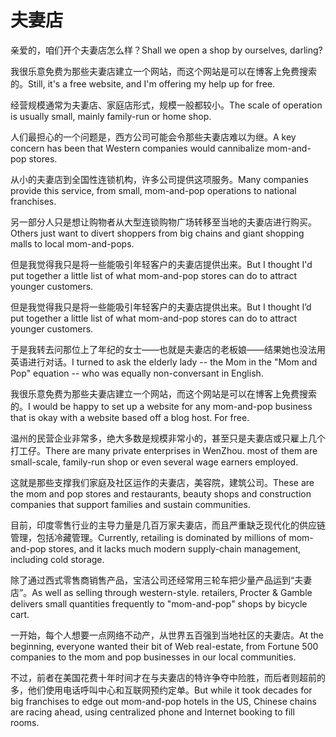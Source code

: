 # 夫妻店

<p><span class="chinese">亲爱的，咱们开个夫妻店怎么样？</span><span class="english">Shall we open a shop by ourselves, darling?</span></p>

<p><span class="chinese">我很乐意免费为那些夫妻店建立一个网站，而这个网站是可以在博客上免费搜索的。</span><span class="english">Still, it's a free website, and I'm offering my help up for free.</span></p>

<p><span class="chinese">经营规模通常为夫妻店、家庭店形式，规模一般都较小。</span><span class="english">The scale of operation is usually small, mainly family-run or home shop.</span></p>

<p><span class="chinese">人们最担心的一个问题是，西方公司可能会令那些夫妻店难以为继。</span><span class="english">A key concern has been that Western companies would cannibalize mom-and-pop stores.</span></p>

<p><span class="chinese">从小的夫妻店到全国性连锁机构，许多公司提供这项服务。</span><span class="english">Many companies provide this service, from small, mom-and-pop operations to national franchises.</span></p>

<p><span class="chinese">另一部分人只是想让购物者从大型连锁购物广场转移至当地的夫妻店进行购买。</span><span class="english">Others just want to divert shoppers from big chains and giant shopping malls to local mom-and-pops.</span></p>

<p><span class="chinese">但是我觉得我只是将一些能吸引年轻客户的夫妻店提供出来。</span><span class="english">But I thought I'd put together a little list of what mom-and-pop stores can do to attract younger customers.</span></p>

<p><span class="chinese">但是我觉得我只是将一些能吸引年轻客户的夫妻店提供出来。</span><span class="english">But I thought I’d put together a little list of what mom-and-pop stores can do to attract younger customers.</span></p>

<p><span class="chinese">于是我转去问那位上了年纪的女士——也就是夫妻店的老板娘——结果她也没法用英语进行对话。</span><span class="english">I turned to ask the elderly lady -- the Mom in the "Mom and Pop" equation -- who was equally non-conversant in English.</span></p>

<p><span class="chinese">我很乐意免费为那些夫妻店建立一个网站，而这个网站是可以在博客上免费搜索的。</span><span class="english">I would be happy to set up a website for any mom-and-pop business that is okay with a website based off a blog host. For free.</span></p>

<p><span class="chinese">温州的民营企业非常多，绝大多数是规模非常小的，甚至只是夫妻店或只雇上几个打工仔。</span><span class="english">There are many private enterprises in WenZhou. most of them are small-scale, family-run shop or even several wage earners employed.</span></p>

<p><span class="chinese">这就是那些支撑我们家庭及社区运作的夫妻店，美容院，建筑公司。</span><span class="english">These are the mom and pop stores and restaurants, beauty shops and construction companies that support families and sustain communities.</span></p>

<p><span class="chinese">目前，印度零售行业的主导力量是几百万家夫妻店，而且严重缺乏现代化的供应链管理，包括冷藏管理。</span><span class="english">Currently, retailing is dominated by millions of mom-and-pop stores, and it lacks much modern supply-chain management, including cold storage.</span></p>

<p><span class="chinese">除了通过西式零售商销售产品，宝洁公司还经常用三轮车把少量产品运到“夫妻店”。</span><span class="english">As well as selling through western-style. retailers, Procter & Gamble delivers small quantities frequently to "mom-and-pop" shops by bicycle cart.</span></p>

<p><span class="chinese">一开始，每个人想要一点网络不动产，从世界五百强到当地社区的夫妻店。</span><span class="english">At the beginning, everyone wanted their bit of Web real-estate, from Fortune 500 companies to the mom and pop businesses in our local communities.</span></p>

<p><span class="chinese">不过，前者在美国花费十年时间才在与夫妻店的特许争夺中险胜，而后者则超前的多，他们使用电话呼叫中心和互联网预约定单。</span><span class="english">But while it took decades for big franchises to edge out mom-and-pop hotels in the US, Chinese chains are racing ahead, using centralized phone and Internet booking to fill rooms.</span></p>

